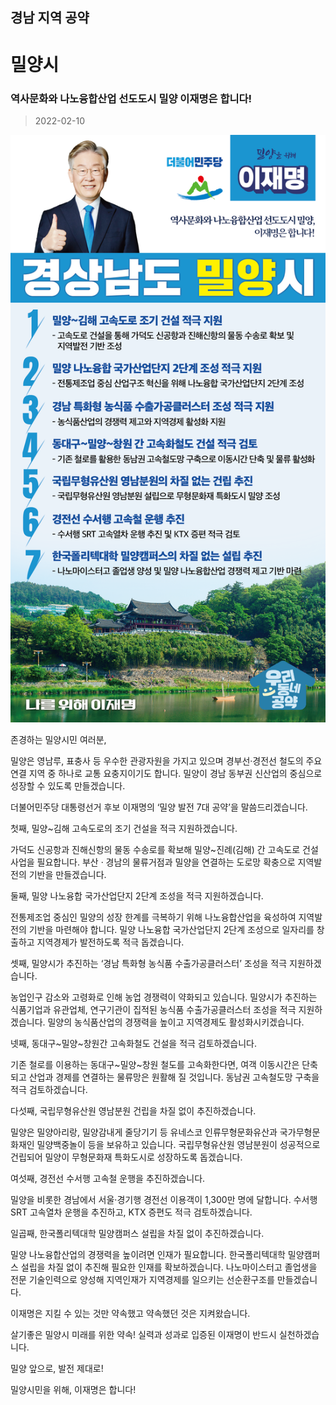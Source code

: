 ## 경남 지역 공약

# 밀양시

### 역사문화와 나노융합산업 선도도시 밀양 이재명은 합니다!
> 2022-02-10

![밀양시 지역공약](./005_016_006.png)

존경하는 밀양시민 여러분,

 

밀양은 영남루, 표충사 등 우수한 관광자원을 가지고 있으며 경부선‧경전선 철도의 주요 연결 지역 중 하나로 교통 요충지이기도 합니다. 밀양이 경남 동부권 신산업의 중심으로 성장할 수 있도록 만들겠습니다.

 

더불어민주당 대통령선거 후보 이재명의 ‘밀양 발전 7대 공약’을 말씀드리겠습니다.

 

첫째, 밀양~김해 고속도로의 조기 건설을 적극 지원하겠습니다.

가덕도 신공항과 진해신항의 물동 수송로를 확보해 밀양~진례(김해) 간 고속도로 건설사업을 필요합니다. 부산 ‧ 경남의 물류거점과 밀양을 연결하는 도로망 확충으로 지역발전의 기반을 만들겠습니다. 

 

둘째, 밀양 나노융합 국가산업단지 2단계 조성을 적극 지원하겠습니다.

전통제조업 중심인 밀양의 성장 한계를 극복하기 위해 나노융합산업을 육성하여 지역발전의 기반을 마련해야 합니다. 밀양 나노융합 국가산업단지 2단계 조성으로  일자리를 창출하고 지역경제가 발전하도록 적극 돕겠습니다.  

 

셋째, 밀양시가 추진하는 ‘경남 특화형 농식품 수출가공클러스터’ 조성을 적극 지원하겠습니다.

농업인구 감소와 고령화로 인해 농업 경쟁력이 약화되고 있습니다. 밀양시가 추진하는 식품기업과 유관업체, 연구기관이 집적된 농식품 수출가공클러스터 조성을 적극 지원하겠습니다. 밀양의 농식품산업의 경쟁력을 높이고 지역경제도 활성화시키겠습니다.  

 

넷째, 동대구~밀양~창원간 고속화철도 건설을 적극 검토하겠습니다. 

기존 철로를 이용하는 동대구~밀양~창원 철도를 고속화한다면, 여객 이동시간은 단축되고 산업과 경제를 연결하는 물류망은 원활해 질 것입니다. 동남권 고속철도망 구축을 적극 검토하겠습니다.

 

 

다섯째, 국립무형유산원 영남분원 건립을 차질 없이 추진하겠습니다.

밀양은 밀양아리랑, 밀양감내게 줄당기기 등 유네스코 인류무형문화유산과 국가무형문화재인 밀양백중놀이 등을 보유하고 있습니다. 국립무형유산원 영남분원이 성공적으로 건립되어 밀양이 무형문화재 특화도시로 성장하도록 돕겠습니다.  

 

여섯째, 경전선 수서행 고속철 운행을 추진하겠습니다.

밀양을 비롯한 경남에서 서울‧경기행 경전선 이용객이 1,300만 명에 달합니다. 수서행 SRT 고속열차 운행을 추진하고, KTX 증편도 적극 검토하겠습니다.

 

일곱째, 한국폴리텍대학 밀양캠퍼스 설립을 차질 없이 추진하겠습니다. 

밀양 나노융합산업의 경쟁력을 높이려면 인재가 필요합니다. 한국폴리텍대학 밀양캠퍼스 설립을 차질 없이 추진해 필요한 인재를 확보하겠습니다. 나노마이스터고 졸업생을 전문 기술인력으로 양성해 지역인재가 지역경제를 일으키는 선순환구조를 만들겠습니다.

 

 

이재명은 지킬 수 있는 것만 약속했고 약속했던 것은 지켜왔습니다.

살기좋은 밀양시 미래를 위한 약속! 실력과 성과로 입증된 이재명이 반드시 실천하겠습니다.

 

밀양 앞으로, 발전 제대로!

밀양시민을 위해, 이재명은 합니다! 

						